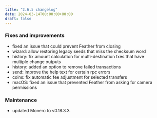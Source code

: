 ```yaml
---
title: "2.6.5 changelog"
date: 2024-03-14T00:00:00+00:00
draft: false
---
```


### Fixes and improvements

- fixed an issue that could prevent Feather from closing
- wizard: allow restoring legacy seeds that miss the checksum word
- history: fix amount calculation for multi-destination txes that have multiple change outputs
- history: added an option to remove failed transactions
- send: improve the help text for certain rpc errors
- coins: fix automatic fee adjustment for selected transfers
- macOS: fixed an issue that prevented Feather from asking for camera permissions

### Maintenance

- updated Monero to v0.18.3.3
